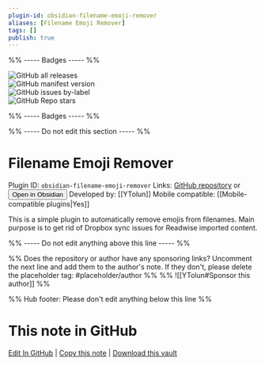 ```yaml
---
plugin-id: obsidian-filename-emoji-remover
aliases: [Filename Emoji Remover]
tags: []
publish: true
---
```


%% ----- Badges ----- %%

![GitHub all releases](https://img.shields.io/github/downloads/YTolun/obsidian-filename-emoji-remover/total?color=573E7A&logo=github&style=for-the-badge)  
![GitHub manifest version](https://img.shields.io/github/manifest-json/v/YTolun/obsidian-filename-emoji-remover?color=573E7A&logo=github&style=for-the-badge)  
![GitHub issues by-label](https://img.shields.io/github/issues/YTolun/obsidian-filename-emoji-remover/help%20wanted?color=573E7A&logo=github&style=for-the-badge)  
![GitHub Repo stars](https://img.shields.io/github/stars/YTolun/obsidian-filename-emoji-remover?color=573E7A&logo=github&style=for-the-badge)

%% ----- Badges ----- %%

%% ----- Do not edit this section ----- %%

# Filename Emoji Remover

Plugin ID: `obsidian-filename-emoji-remover`
Links: [GitHub repository](https://github.com/YTolun/obsidian-filename-emoji-remover) or [<button id=HH>Open in Obsidian</button>](obsidian://show-plugin?id=obsidian-filename-emoji-remover)
Developed by: [[YTolun]]
Mobile compatible: [[Mobile-compatible plugins|Yes]]

This is a simple plugin to automatically remove emojis from filenames. Main purpose is to get rid of Dropbox sync issues for Readwise imported content.

%% ----- Do not edit anything above this line ----- %%

%% Does the repository or author have any sponsoring links? Uncomment the next line and add them to the author's note. If they don't, please delete the placeholder tag: #placeholder/author %%
%% ![[YTolun#Sponsor this author]] %%

%% Hub footer: Please don't edit anything below this line %%

# This note in GitHub

<span class="git-footer">[Edit In GitHub](https://github.dev/obsidian-community/obsidian-hub/blob/main/02%20-%20Community%20Expansions/02.05%20All%20Community%20Expansions/Plugins/obsidian-filename-emoji-remover.md "git-hub-edit-note") | [Copy this note](https://raw.githubusercontent.com/obsidian-community/obsidian-hub/main/02%20-%20Community%20Expansions/02.05%20All%20Community%20Expansions/Plugins/obsidian-filename-emoji-remover.md "git-hub-copy-note") | [Download this vault](https://github.com/obsidian-community/obsidian-hub/archive/refs/heads/main.zip "git-hub-download-vault") </span>
